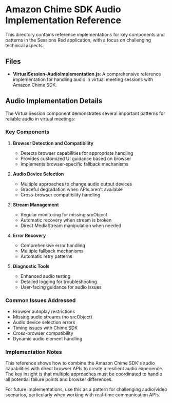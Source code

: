 # Amazon Chime SDK Audio Implementation Reference

This directory contains reference implementations for key components and patterns in the Sessions Red application, with a focus on challenging technical aspects.

## Files

- **VirtualSession-AudioImplementation.js**: A comprehensive reference implementation for handling audio in virtual meeting sessions with Amazon Chime SDK.

## Audio Implementation Details

The VirtualSession component demonstrates several important patterns for reliable audio in virtual meetings:

### Key Components

1. **Browser Detection and Compatibility**
   - Detects browser capabilities for appropriate handling
   - Provides customized UI guidance based on browser
   - Implements browser-specific fallback mechanisms

2. **Audio Device Selection**
   - Multiple approaches to change audio output devices
   - Graceful degradation when APIs aren't available
   - Cross-browser compatibility handling

3. **Stream Management**
   - Regular monitoring for missing srcObject
   - Automatic recovery when stream is broken
   - Direct MediaStream manipulation when needed

4. **Error Recovery**
   - Comprehensive error handling
   - Multiple fallback mechanisms
   - Automatic retry patterns

5. **Diagnostic Tools**
   - Enhanced audio testing
   - Detailed logging for troubleshooting
   - User-facing guidance for audio issues

### Common Issues Addressed

- Browser autoplay restrictions
- Missing audio streams (no srcObject)
- Audio device selection errors
- Timing issues with Chime SDK
- Cross-browser compatibility
- Dynamic audio element handling

### Implementation Notes

This reference shows how to combine the Amazon Chime SDK's audio capabilities with direct browser APIs to create a resilient audio experience. The key insight is that multiple approaches must be coordinated to handle all potential failure points and browser differences.

For future implementations, use this as a pattern for challenging audio/video scenarios, particularly when working with real-time communication APIs.
